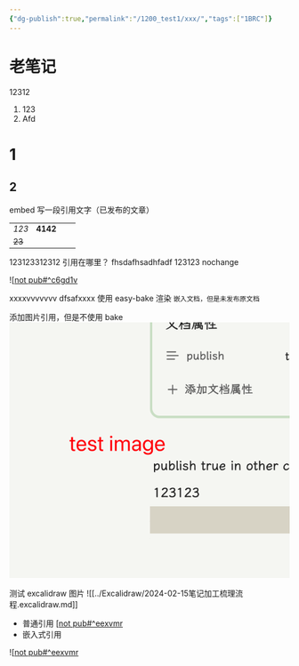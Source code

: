 ```yaml
---
{"dg-publish":true,"permalink":"/1200_test1/xxx/","tags":["1BRC"]}
---
```





# 老笔记
12312
1. 123
2. Afd

# 1
## 2
embed
写一段引用文字（已发布的文章）

|  |  |  |  |
| ---- | ---: | ---- | ---- |
| *123* | **4142** |  |  |
| ~~23~~ |  |  |  |

123123312312 引用在哪里？
fhsdafhsadhfadf 123123 nochange


![[not pub#^c6gd1v](not%20pub.md)


xxxxvvvvvvv
dfsafxxxx
使用 easy-bake 渲染 `嵌入文档，但是未发布原文档`

添加图片引用，但是不使用 bake
![../999_repository/20240217-t3.png](img/user/999_repository/20240217-t3.png)

测试 excalidraw 图片
![[../Excalidraw/2024-02-15笔记加工梳理流程.excalidraw.md]]

- 普通引用 [[not pub#^eexvmr](not%20pub.md)
- 嵌入式引用

![[not pub#^eexvmr](not%20pub.md)